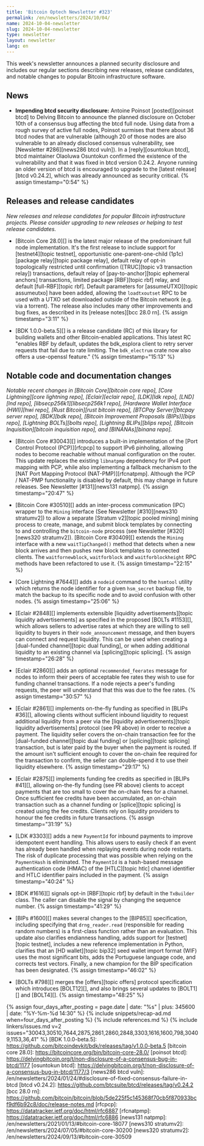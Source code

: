 ```yaml
---
title: 'Bitcoin Optech Newsletter #323'
permalink: /en/newsletters/2024/10/04/
name: 2024-10-04-newsletter
slug: 2024-10-04-newsletter
type: newsletter
layout: newsletter
lang: en
---
```

This week's newsletter announces a planned security disclosure and
includes our regular sections describing new releases, release
candidates, and notable changes to popular Bitcoin infrastructure
software.

## News

- **Impending btcd security disclosure:** Antoine Poinsot
  [posted][poinsot btcd] to Delving Bitcoin to announce the planned
  disclosure on October 10th of a consensus bug affecting the btcd full
  node.  Using data from a rough survey of active full nodes, Poinsot
  surmises that there about 36 btcd nodes that are vulnerable (although
  20 of those nodes are also vulnerable to an already disclosed
  consensus vulnerability, see [Newsletter #286][news286 btcd vuln]).
  In a [reply][osuntokun btcd], btcd maintainer Olaoluwa Osuntokun
  confirmed the existence of the vulnerability and that it was fixed in
  btcd version 0.24.2.  Anyone running an older version of btcd is
  encouraged to upgrade to the [latest release][btcd v0.24.2], which was
  already announced as security critical. {% assign timestamp="0:54" %}

## Releases and release candidates

*New releases and release candidates for popular Bitcoin infrastructure
projects.  Please consider upgrading to new releases or helping to test
release candidates.*

- [Bitcoin Core 28.0][] is the latest major release of the predominant
  full node implementation.  It's the first release to include support
  for [testnet4][topic testnet], opportunistic one-parent-one-child
  (1p1c) [package relay][topic package relay], default relay of opt-in
  topologically restricted until confirmation ([TRUC][topic v3
  transaction relay]) transactions, default relay of
  [pay-to-anchor][topic ephemeral anchors] transactions, limited package
  [RBF][topic rbf] relay, and default [full-RBF][topic rbf].  Default
  parameters for [assumeUTXO][topic assumeutxo] have been added,
  allowing the `loadtxoutset` RPC to be used with a UTXO set downloaded
  outside of the Bitcoin network (e.g. via a torrent).  The release also
  includes many other improvements and bug fixes, as described in its
  [release notes][bcc 28.0 rn]. {% assign timestamp="3:11" %}

- [BDK 1.0.0-beta.5][] is a release candidate (RC) of this library for
  building wallets and other Bitcoin-enabled applications.  This latest
  RC "enables RBF by default, updates the bdk_esplora client to retry
  server requests that fail due to rate limiting. The `bdk_electrum`
  crate now also offers a use-openssl feature." {% assign timestamp="15:13" %}

## Notable code and documentation changes

_Notable recent changes in [Bitcoin Core][bitcoin core repo], [Core
Lightning][core lightning repo], [Eclair][eclair repo], [LDK][ldk repo],
[LND][lnd repo], [libsecp256k1][libsecp256k1 repo], [Hardware Wallet
Interface (HWI)][hwi repo], [Rust Bitcoin][rust bitcoin repo], [BTCPay
Server][btcpay server repo], [BDK][bdk repo], [Bitcoin Improvement
Proposals (BIPs)][bips repo], [Lightning BOLTs][bolts repo],
[Lightning BLIPs][blips repo], [Bitcoin Inquisition][bitcoin inquisition
repo], and [BINANAs][binana repo]._

- [Bitcoin Core #30043][] introduces a built-in implementation of the [Port
  Control Protocol (PCP)][rfcpcp] to support IPv6 pinholing, allowing nodes to
  become reachable without manual configuration on the router. This update
  replaces the existing `libnatpmp` dependency for IPv4 port mapping with PCP,
  while also implementing a fallback mechanism to the [NAT Port Mapping Protocol
  (NAT-PMP)][rfcnatpmp]. Although the PCP / NAT-PMP functionality is disabled by
  default, this may change in future releases. See Newsletter [#131][news131
  natpmp]. {% assign timestamp="20:47" %}

- [Bitcoin Core #30510][] adds an inter-process communication (IPC) wrapper to
  the `Mining` interface (See Newsletter [#310][news310 stratumv2]) to allow a
  separate [Stratum v2][topic pooled mining] mining process to create, manage,
  and submit block templates by connecting to and controlling the `bitcoin-node`
  process (see Newsletter [#320][news320 stratumv2]). [Bitcoin Core #30409][]
  extends the `Mining` interface with a new `waitTipChanged()` method that
  detects when a new block arrives and then pushes new block templates to
  connected clients. The `waitfornewblock`, `waitforblock` and
  `waitforblockheight` RPC methods have been refactored to use it. {% assign timestamp="22:15" %}

- [Core Lightning #7644][] adds a `nodeid` command to the `hsmtool` utility
  which returns the node identifier for a given `hsm_secret` backup file, to
  match the backup to its specific node and to avoid confusion with other nodes. {% assign timestamp="25:06" %}

- [Eclair #2848][] implements extensible [liquidity advertisements][topic
  liquidity advertisements] as specified in the proposed [BOLTs #1153][], which
  allows sellers to advertise rates at which they are willing to sell liquidity
  to buyers in their `node_announcement` message, and then buyers can connect
  and request liquidity. This can be used when creating a [dual-funded
  channel][topic dual funding], or when adding additional liquidity to an
  existing channel via [splicing][topic splicing]. {% assign timestamp="26:28" %}

- [Eclair #2860][] adds an optional `recommended_feerates` message for nodes to
  inform their peers of acceptable fee rates they wish to use for funding
  channel transactions. If a node rejects a peer's funding requests, the peer
  will understand that this was due to the fee rates. {% assign timestamp="30:57" %}

- [Eclair #2861][] implements on-the-fly funding as specified in [BLIPs
  #36][], allowing clients without sufficient inbound liquidity to request
  additional liquidity from a peer via the [liquidity advertisements][topic
  liquidity advertisements] protocol (see PR above) in order to receive a
  payment. The liquidity seller covers the on-chain transaction fee for the
  [dual-funded channel][topic dual funding] or [splicing][topic
  splicing] transaction, but is later paid by the buyer when the
  payment is routed. If the amount isn't sufficient enough to cover the on-chain
  fee required for the transaction to confirm, the seller can double-spend it to
  use their liquidity elsewhere. {% assign timestamp="29:17" %}

- [Eclair #2875][] implements funding fee credits as specified in [BLIPs #41][],
  allowing on-the-fly funding (see PR above) clients to accept payments that are
  too small to cover the on-chain fees for a channel. Once sufficient fee
  credits have been accumulated, an on-chain transaction such as a channel
  funding or [splice][topic splicing] is created using the fee credits. Clients
  rely on liquidity providers to honour the fee credits in future transactions. {% assign timestamp="31:19" %}

- [LDK #3303][] adds a new `PaymentId` for inbound payments to improve
  idempotent event handling. This allows users to easily check if an event has
  already been handled when replaying events during node restarts. The risk of
  duplicate processing that was possible when relying on the `PaymentHash` is
  eliminated. The `PaymentId` is a hash-based message authentication code (HMAC)
  of the [HTLC][topic htlc] channel identifier and HTLC identifier pairs
  included in the payment. {% assign timestamp="40:24" %}

- [BDK #1616][] signals opt-in [RBF][topic rbf] by default in the
  `TxBuilder` class.  The caller can disable the signal by changing the
  sequence number. {% assign timestamp="41:29" %}

- [BIPs #1600][] makes several changes to the [BIP85][] specification, including
  specifying that `drng_reader.read` (responsible for reading random numbers) is
  a first-class function rather than an evaluation. This update also clarifies
  endianness handling, adds support for [testnet][topic testnet], includes a new
  reference implementation in Python, clarifies that an [HD wallet][topic bip32]
  seed wallet import format (WIF) uses the most significant bits, adds the
  Portuguese language code, and corrects test vectors. Finally, a new champion
  for the BIP specification has been designated. {% assign timestamp="46:02" %}

- [BOLTs #798][] merges the [offers][topic offers] protocol specification which
  introduces [BOLT12][], and also brings several updates to [BOLT1][] and
  [BOLT4][]. {% assign timestamp="48:25" %}

{% assign four_days_after_posting = page.date | date: "%s" | plus: 345600 | date: "%Y-%m-%d 14:30" %}
{% include snippets/recap-ad.md when=four_days_after_posting %}
{% include references.md %}
{% include linkers/issues.md v=2 issues="30043,30510,7644,2875,2861,2860,2848,3303,1616,1600,798,30409,1153,36,41" %}
[BDK 1.0.0-beta.5]: https://github.com/bitcoindevkit/bdk/releases/tag/v1.0.0-beta.5
[bitcoin core 28.0]: https://bitcoincore.org/bin/bitcoin-core-28.0/
[poinsot btcd]: https://delvingbitcoin.org/t/non-disclosure-of-a-consensus-bug-in-btcd/1177
[osuntokun btcd]: https://delvingbitcoin.org/t/non-disclosure-of-a-consensus-bug-in-btcd/1177/3
[news286 btcd vuln]: /en/newsletters/2024/01/24/#disclosure-of-fixed-consensus-failure-in-btcd
[btcd v0.24.2]: https://github.com/btcsuite/btcd/releases/tag/v0.24.2
[bcc 28.0 rn]: https://github.com/bitcoin/bitcoin/blob/5de225f5c145368f70cb5f870933bcf9df6b92c8/doc/release-notes.md
[rfcpcp]: https://datatracker.ietf.org/doc/html/rfc6887
[rfcnatpmp]: https://datatracker.ietf.org/doc/html/rfc6886
[news131 natpmp]: /en/newsletters/2021/01/13/#bitcoin-core-18077
[news310 stratumv2]: /en/newsletters/2024/07/05/#bitcoin-core-30200
[news320 stratumv2]: /en/newsletters/2024/09/13/#bitcoin-core-30509
